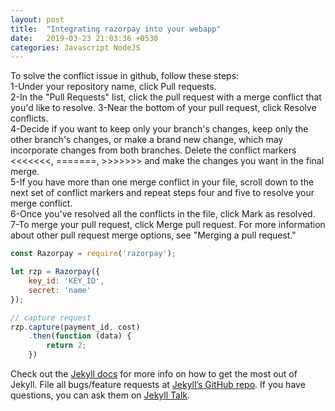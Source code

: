 ```yaml
---
layout: post
title:  "Integrating razorpay into your webapp"
date:   2019-03-23 21:03:36 +0530
categories: Javascript NodeJS
---
```

To solve the conflict issue in github, follow these steps:  
1-Under your repository name, click  Pull requests.  
2-In the "Pull Requests" list, click the pull request with a merge conflict that you'd like to resolve.
3-Near the bottom of your pull request, click Resolve conflicts.   
4-Decide if you want to keep only your branch's changes, keep only the other branch's changes, or make a brand new change, which may incorporate changes from both branches. Delete the conflict markers <<<<<<<, =======, >>>>>>> and make the changes you want in the final merge.  
5-If you have more than one merge conflict in your file, scroll down to the next set of conflict markers and repeat steps four and five to resolve your merge conflict.    
6-Once you've resolved all the conflicts in the file, click Mark as resolved.  
7-To merge your pull request, click Merge pull request. For more information about other pull request merge options, see "Merging a pull request."

```javascript
const Razorpay = require('razorpay');

let rzp = Razorpay({
	key_id: 'KEY_ID',
	secret: 'name'
});

// capture request
rzp.capture(payment_id, cost)
	.then(function (data) {
		return 2;
	})
```

Check out the [Jekyll docs][jekyll-docs] for more info on how to get the most out of Jekyll. File all bugs/feature requests at [Jekyll’s GitHub repo][jekyll-gh]. If you have questions, you can ask them on [Jekyll Talk][jekyll-talk].

[jekyll-docs]: https://jekyllrb.com/docs/home
[jekyll-gh]:   https://github.com/jekyll/jekyll
[jekyll-talk]: https://talk.jekyllrb.com/
